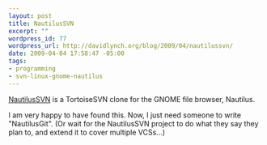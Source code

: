 ```yaml
--- 
layout: post
title: NautilusSVN
excerpt: ""
wordpress_id: 77
wordpress_url: http://davidlynch.org/blog/2009/04/nautilussvn/
date: 2009-04-04 17:58:47 -05:00
tags: 
- programming
- svn-linux-gnome-nautilus
---
```

[NautilusSVN](http://code.google.com/p/nautilussvn/) is a TortoiseSVN clone for the GNOME file browser, Nautilus.

I am very happy to have found this. Now, I just need someone to write "NautilusGit". (Or wait for the NautilusSVN project to do what they say they plan to, and extend it to cover multiple VCSs...)
